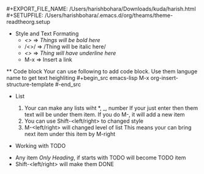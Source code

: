 #+EXPORT_FILE_NAME: /Users/harishbohara/Downloads/kuda/harish.html
#+SETUPFILE: /Users/harishbohara/.emacs.d/org/theams/theme-readtheorg.setup

* Style and Text Formating
  - *<>* => *Things will be bold here*
  - /<>/ => /Thing will be italic here/
  - _<>_ => _Thing will have underline here_
  - M-x  => Insert a link


** Code block
Your can use following to add code block. Use them languge name to get text heighliting
#+begin_src emacs-lisp
M-x org-insert-structure-template
#-end_src
    
* List
  1. Your can make any lists wiht *, _, number
	 If your just enter then them text will be under them item. 
	 If you do M-<enter>, it will add a new item
  2. You can use Shift-<left/right> to changed style
  3. M-<left/right> will changed level of list
	 This means your can bring next item under this item by M-right
	 
* Working with TODO
- Any item *Only Heading*, if starts with TODO will become TODO item
- Shift-<left/right> will make them DONE
  
  
